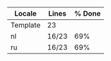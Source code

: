 |  Locale  |  Lines  | % Done|
|----------|---------|-------|
| Template |      23 |       |
| nl       |   16/23 |   69% |
| ru       |   16/23 |   69% |
